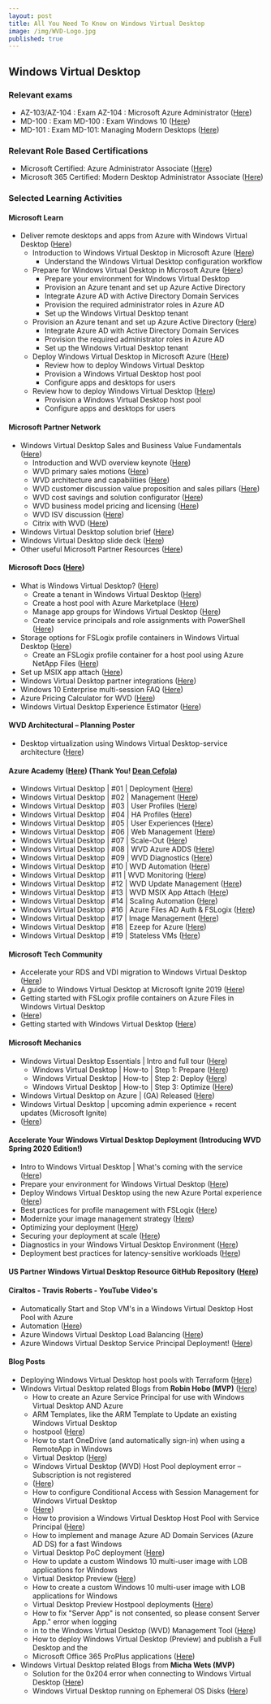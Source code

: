 ```yaml
---
layout: post
title: All You Need To Know on Windows Virtual Desktop
image: /img/WVD-Logo.jpg
published: true
---
```

## Windows Virtual Desktop

###  Relevant exams

- AZ-103/AZ-104 : Exam AZ-104 : Microsoft Azure Administrator ([Here](https://docs.microsoft.com/en-us/learn/certifications/exams/AZ-104))  
- MD-100 : Exam MD-100 : Exam Windows 10 ([Here](https://docs.microsoft.com/en-us/learn/certifications/exams/md-100))  
- MD-101 : Exam MD-101: Managing Modern Desktops ([Here](https://docs.microsoft.com/en-us/learn/certifications/exams/md-101))


### Relevant Role Based Certifications

- Microsoft Certified: Azure Administrator Associate ([Here](https://docs.microsoft.com/en-us/learn/certifications/azure-administrator))  
- Microsoft 365 Certified: Modern Desktop Administrator Associate ([Here](https://docs.microsoft.com/en-us/learn/certifications/m365-modern-desktop))  

### Selected Learning Activities
#### Microsoft Learn

- Deliver remote desktops and apps from Azure with Windows Virtual Desktop ([Here](https://docs.microsoft.com/en-us/learn/paths/m365-wvd/))
  - Introduction to Windows Virtual Desktop in Microsoft Azure ([Here](https://docs.microsoft.com/en-us/learn/modules/m365-wvd-intro/introduction))
    - Understand the Windows Virtual Desktop configuration workflow
  - Prepare for Windows Virtual Desktop in Microsoft Azure ([Here](https://docs.microsoft.com/en-us/learn/modules/m365-prepare-for-wvd/))
    - Prepare your environment for Windows Virtual Desktop
    - Provision an Azure tenant and set up Azure Active Directory
    - Integrate Azure AD with Active Directory Domain Services
    - Provision the required administrator roles in Azure AD
    - Set up the Windows Virtual Desktop tenant
  - Provision an Azure tenant and set up Azure Active Directory ([Here](https://docs.microsoft.com/en-us/learn/modules/m365-prepare-for-wvd/wvd-provision-azure))
    - Integrate Azure AD with Active Directory Domain Services
    - Provision the required administrator roles in Azure AD
    - Set up the Windows Virtual Desktop tenant
  - Deploy Windows Virtual Desktop in Microsoft Azure ([Here](https://docs.microsoft.com/en-us/learn/modules/m365-deploy-wvd/))
    - Review how to deploy Windows Virtual Desktop
    - Provision a Windows Virtual Desktop host pool
    - Configure apps and desktops for users
  - Review how to deploy Windows Virtual Desktop ([Here](https://docs.microsoft.com/en-us/learn/modules/m365-deploy-wvd/introduction))
    - Provision a Windows Virtual Desktop host pool
    - Configure apps and desktops for users

#### Microsoft Partner Network

- Windows Virtual Desktop Sales and Business Value Fundamentals ([Here](https://partner.microsoft.com/en-us/asset/collection/windows-virtual-desktop-sales-and-business-value-fundamentals#/))
  - Introduction and WVD overview keynote ([Here](https://partner.microsoft.com/en-us/training/assets/detail/introduction-and-wvd-overview-keynote-mp4))
  - WVD primary sales motions ([Here](https://partner.microsoft.com/en-us/training/assets/detail/wvd-primary-sales-motions-mp4))
  - WVD architecture and capabilities ([Here](https://partner.microsoft.com/en-us/training/assets/detail/wvd-architecture-and-capabilities-mp4))
  - WVD customer discussion value proposition and sales pillars ([Here](https://partner.microsoft.com/en-us/training/assets/detail/wvd-customer-discussion-value-proposition-and-sales-pillars-mp4))
  - WVD cost savings and solution configurator ([Here](https://partner.microsoft.com/en-us/training/assets/detail/wvd-cost-savings-and-solution-configurator-mp4))
  - WVD business model pricing and licensing ([Here](https://partner.microsoft.com/en-us/training/assets/detail/wvd-business-model-pricing-and-licensing-mp4))
  - WVD ISV discussion ([Here](https://partner.microsoft.com/en-us/training/assets/detail/wvd-isv-discussion-mp4))
  - Citrix with WVD ([Here](https://partner.microsoft.com/en-us/training/assets/detail/citrix-with-wvd-mp4))
- Windows Virtual Desktop solution brief ([Here](https://www.microsoft.com/azure/partners/resources/download/windows-virtual-desktop-solution-brief?download=true))
- Windows Virtual Desktop slide deck ([Here](https://azurepartnerportal.blob.core.windows.net/media/Resources/Windows%20Virtual%20Desktop%20L100%20Overview%20Presentation%20v2.pptx))
- Other useful Microsoft Partner Resources ([Here](https://www.microsoft.com/azure/partners/windows-virtual-desktop))

#### Microsoft Docs ([Here](https://docs.microsoft.com/en-us/azure/virtual-desktop/overview))
- What is Windows Virtual Desktop? ([Here](https://docs.microsoft.com/en-us/azure/virtual-desktop/overview))
  - Create a tenant in Windows Virtual Desktop ([Here](https://docs.microsoft.com/en-us/azure/virtual-desktop/tenant-setup-azure-active-directory))
  - Create a host pool with Azure Marketplace ([Here](https://docs.microsoft.com/en-us/azure/virtual-desktop/create-host-pools-azure-marketplace))
  - Manage app groups for Windows Virtual Desktop ([Here](https://docs.microsoft.com/en-us/azure/virtual-desktop/manage-app-groups))
  - Create service principals and role assignments with PowerShell ([Here](https://docs.microsoft.com/en-us/azure/virtual-desktop/create-service-principal-role-powershell))
- Storage options for FSLogix profile containers in Windows Virtual Desktop ([Here](https://docs.microsoft.com/en-us/azure/virtual-desktop/store-fslogix-profile))
  - Create an FSLogix profile container for a host pool using Azure NetApp Files ([Here](https://docs.microsoft.com/en-us/azure/virtual-desktop/create-fslogix-profile-container))
- Set up MSIX app attach ([Here](https://docs.microsoft.com/en-us/azure/virtual-desktop/app-attach))
- Windows Virtual Desktop partner integrations ([Here](https://docs.microsoft.com/en-us/azure/virtual-desktop/partners))
- Windows 10 Enterprise multi-session FAQ ([Here](https://docs.microsoft.com/en-us/azure/virtual-desktop/windows-10-multisession-faq))
- Azure Pricing Calculator for WVD ([Here](https://azure.microsoft.com/en-us/pricing/calculator/))
- Windows Virtual Desktop Experience Estimator ([Here](https://azure.microsoft.com/en-us/services/virtual-desktop/assessment/))

#### WVD Architectural – Planning Poster

- Desktop virtualization using Windows Virtual Desktop-service architecture ([Here](https://docs.microsoft.com/en-us/windows-server/remote/remote-desktop-services/media/wvd-poster-download.png))

#### Azure Academy ([Here](https://www.youtube.com/channel/UC-MXgaFhsYU8PkqgKBdnusQ/videos?view=0&amp;sort=dd&amp;flow=grid)) (Thank You! [Dean Cefola](https://twitter.com/MSAzureAcademy))

- Windows Virtual Desktop | #01 | Deployment ([Here](https://www.youtube.com/watch?v=qtx3rippZJQ&amp;list=PL-V4YVm6AmwXGvQ46W8mHkpvm6S5IIitK&amp;index=13))
- Windows Virtual Desktop | #02 | Management ([Here](https://www.youtube.com/watch?v=1q2ecz_mYeA&amp;list=PL-V4YVm6AmwXGvQ46W8mHkpvm6S5IIitK&amp;index=12))
- Windows Virtual Desktop | #03 | User Profiles ([Here](https://www.youtube.com/watch?v=_aIKvkGNOmE&amp;list=PL-V4YVm6AmwXGvQ46W8mHkpvm6S5IIitK&amp;index=11))
- Windows Virtual Desktop | #04 | HA Profiles ([Here](https://www.youtube.com/watch?v=f-gBzo6Mslk&amp;list=PL-V4YVm6AmwXGvQ46W8mHkpvm6S5IIitK&amp;index=10))
- Windows Virtual Desktop | #05 | User Experiences ([Here](https://www.youtube.com/watch?v=acPxLHhola0&amp;list=PL-V4YVm6AmwXGvQ46W8mHkpvm6S5IIitK&amp;index=9))
- Windows Virtual Desktop | #06 | Web Management ([Here](https://www.youtube.com/watch?v=t5Vvneiy_QQ&amp;list=PL-V4YVm6AmwXGvQ46W8mHkpvm6S5IIitK&amp;index=8))
- Windows Virtual Desktop | #07 | Scale-Out ([Here](https://www.youtube.com/watch?v=ksgBPIEgU2A&amp;list=PL-V4YVm6AmwXGvQ46W8mHkpvm6S5IIitK&amp;index=7))
- Windows Virtual Desktop | #08 | WVD Azure ADDS ([Here](https://www.youtube.com/watch?v=Uayv69FZlyI&amp;list=PL-V4YVm6AmwXGvQ46W8mHkpvm6S5IIitK&amp;index=6))
- Windows Virtual Desktop | #09 | WVD Diagnostics ([Here](https://www.youtube.com/watch?v=CSqY0Vtbksk&amp;list=PL-V4YVm6AmwXGvQ46W8mHkpvm6S5IIitK&amp;index=5))
- Windows Virtual Desktop | #10 | WVD Automation ([Here](https://www.youtube.com/watch?v=shhP5zxqHR8&amp;list=PL-V4YVm6AmwXGvQ46W8mHkpvm6S5IIitK&amp;index=4))
- Windows Virtual Desktop | #11 | WVD Monitoring ([Here](https://www.youtube.com/watch?v=dP3CQU2c-jE&amp;list=PL-V4YVm6AmwXGvQ46W8mHkpvm6S5IIitK&amp;index=3))
- Windows Virtual Desktop | #12 | WVD Update Management ([Here](https://www.youtube.com/watch?v=ColvrOEw2Ek&amp;list=PL-V4YVm6AmwXGvQ46W8mHkpvm6S5IIitK&amp;index=2))
- Windows Virtual Desktop | #13 | WVD MSIX App Attach ([Here](https://www.youtube.com/watch?v=6kkPLFgPaN8&amp;list=PL-V4YVm6AmwXGvQ46W8mHkpvm6S5IIitK&amp;index=1))
- Windows Virtual Desktop | #14 | Scaling Automation ([Here](http://youtube.com/watch?v=FYDDmr9XUwo&amp;feature=youtu.be))
- Windows Virtual Desktop | #16 | Azure Files AD Auth & FSLogix ([Here](https://www.youtube.com/watch?v=9S5A1IJqfOQ))
- Windows Virtual Desktop | #17 | Image Management ([Here](https://www.youtube.com/watch?v=PCWJEoG8X-I))
- Windows Virtual Desktop | #18 | Ezeep for Azure ([Here](https://www.youtube.com/watch?v=Y1ac8iEc_ic))
- Windows Virtual Desktop | #19 | Stateless VMs ([Here](https://www.youtube.com/watch?v=GyXx5Er9jYo&amp;t=2s))

#### Microsoft Tech Community

- Accelerate your RDS and VDI migration to Windows Virtual Desktop ([Here](https://techcommunity.microsoft.com/t5/Windows-IT-Pro-Blog/Accelerate-your-RDS-and-VDI-migration-to-Windows-Virtual-Desktop/ba-p/1079005))
- A guide to Windows Virtual Desktop at Microsoft Ignite 2019 ([Here](https://techcommunity.microsoft.com/t5/Windows-IT-Pro-Blog/A-guide-to-Windows-Virtual-Desktop-at-Microsoft-Ignite-2019/ba-p/976831))
- Getting started with FSLogix profile containers on Azure Files in Windows Virtual Desktop
- ([Here](https://techcommunity.microsoft.com/t5/Windows-IT-Pro-Blog/Getting-started-with-FSLogix-profile-containers-on-Azure-Files/ba-p/746477))
- Getting started with Windows Virtual Desktop ([Here](https://techcommunity.microsoft.com/t5/Windows-IT-Pro-Blog/Getting-started-with-Windows-Virtual-Desktop/ba-p/391054))

#### Microsoft Mechanics

- Windows Virtual Desktop Essentials | Intro and full tour ([Here](https://www.youtube.com/watch?v=NQFtI3JLtaU&amp;list=PLXtHYVsvn_b8KAKw44YUpghpD6lg-EHev))
  - Windows Virtual Desktop | How-to | Step 1: Prepare ([Here](https://www.youtube.com/watch?v=yAKmuZpwVyg))
  - Windows Virtual Desktop | How-to | Step 2: Deploy ([Here](https://www.youtube.com/watch?v=Xhu7CltjS8w&amp;t=2s))
  - Windows Virtual Desktop | How-to | Step 3: Optimize ([Here](https://www.youtube.com/watch?v=I8gcl8Zvcps))
- Windows Virtual Desktop on Azure | (GA) Released ([Here](https://www.youtube.com/watch?v=QLDu6QVohEI&amp;list=PLXtHYVsvn_b8KAKw44YUpghpD6lg-EHev&amp;index=5))
- Windows Virtual Desktop | upcoming admin experience + recent updates (Microsoft Ignite)
- ([Here](https://www.youtube.com/watch?v=dCR9U7bODm0&amp;list=PLXtHYVsvn_b8KAKw44YUpghpD6lg-EHev&amp;index=6))

#### Accelerate Your Windows Virtual Desktop Deployment (Introducing WVD Spring 2020 Edition!)

- Intro to Windows Virtual Desktop | What's coming with the service ([Here](https://mediastream.microsoft.com/events/2020/2003/WVDVE/player/WVDVE.html))
- Prepare your environment for Windows Virtual Desktop ([Here](https://medius.studios.ms/Embed/video-nc/Pieter-Wigleven))
- Deploy Windows Virtual Desktop using the new Azure Portal experience ([Here](https://medius.studios.ms/Embed/video-nc/Pavithra-Thiruvengadam))
- Best practices for profile management with FSLogix ([Here](https://medius.studios.ms/Embed/video-nc/Stefan-Georgiev))
- Modernize your image management strategy ([Here](https://medius.studios.ms/Embed/video-nc/StefanGeorgiev))
- Optimizing your deployment ([Here](https://medius.studios.ms/Embed/video-nc/Roop-Kiran-Chevuri))
- Securing your deployment at scale ([Here](https://medius.studios.ms/Embed/video-nc/PavithraThiruvengadam))
- Diagnostics in your Windows Virtual Desktop Environment ([Here](https://medius.studios.ms/Embed/video-nc/Eva-Seydl))
- Deployment best practices for latency-sensitive workloads ([Here](https://medius.studios.ms/Embed/video-nc/Denis-Gundarev))

#### US Partner Windows Virtual Desktop Resource GitHub Repository ([Here](https://github.com/Azure/azure-ocp-samples/tree/master/Windows%20Virtual%20Desktop))

#### Ciraltos - Travis Roberts - YouTube Video's

- Automatically Start and Stop VM's in a Windows Virtual Desktop Host Pool with Azure
- Automation ([Here](https://www.youtube.com/watch?v=EUpPY6ateKA))
- Azure Windows Virtual Desktop Load Balancing ([Here](https://www.youtube.com/watch?v=dRTcLtKVWZE))
- Azure Windows Virtual Desktop Service Principal Deployment! ([Here](https://www.youtube.com/watch?v=bqyy4kxZy7Y))

#### Blog Posts

- Deploying Windows Virtual Desktop host pools with Terraform ([Here](https://techcommunity.microsoft.com/t5/windows-it-pro-blog/deploying-windows-virtual-desktop-host-pools-with-terraform/ba-p/1225555))
- Windows Virtual Desktop related Blogs from **Robin Hobo (MVP)** ([Here](https://www.robinhobo.com/category/microsoft/windows-virtual-desktop-wvd/))
  - How to create an Azure Service Principal for use with Windows Virtual Desktop AND Azure
  - ARM Templates, like the ARM Template to Update an existing Windows Virtual Desktop
  - hostpool ([Here](https://www.robinhobo.com/how-to-create-an-azure-service-principal-for-use-with-windows-virtual-desktop-and-azure-arm-templates-like-the-arm-template-to-update-an-existing-windows-virtual-desktop-hostpool/))
  - How to start OneDrive (and automatically sign-in) when using a RemoteApp in Windows
  - Virtual Desktop ([Here](https://www.robinhobo.com/how-to-start-onedrive-and-automatically-sign-in-when-using-a-remoteapp-in-windows-virtual-desktop-wvd/))
  - Windows Virtual Desktop (WVD) Host Pool deployment error – Subscription is not registered
  - ([Here](https://www.robinhobo.com/windows-virtual-desktop-wvd-host-pool-deployment-error-subscription-is-not-registered/))
  - How to configure Conditional Access with Session Management for Windows Virtual Desktop
  - ([Here](https://www.robinhobo.com/how-to-configure-conditional-access-with-session-management-for-windows-virtual-desktop-wvd/))
  - How to provision a Windows Virtual Desktop Host Pool with Service Principal ([Here](https://www.robinhobo.com/how-to-provision-a-windows-virtual-desktop-wvd-host-pool-with-service-principal/))
  - How to implement and manage Azure AD Domain Services (Azure AD DS) for a fast Windows
  - Virtual Desktop PoC deployment ([Here](https://www.robinhobo.com/how-to-implement-and-manage-azure-ad-domain-services-azure-ad-ds-for-a-fast-windows-virtual-desktop-wvd-poc-deployment/))
  - How to update a custom Windows 10 multi-user image with LOB applications for Windows
  - Virtual Desktop Preview ([Here](https://www.robinhobo.com/how-to-update-a-custom-windows-10-multi-user-image-with-lob-applications-for-windows-virtual-desktop-wvd-preview/))
  - How to create a custom Windows 10 multi-user image with LOB applications for Windows
  - Virtual Desktop Preview Hostpool deployments ([Here](https://www.robinhobo.com/how-to-create-a-custom-windows-10-multi-user-image-with-lob-applications-for-windows-virtual-desktop-preview-wvd-hostpool-deployments/))
  - How to fix &quot;Server App&quot; is not consented, so please consent Server App.&quot; error when logging
  - in to the Windows Virtual Desktop (WVD) Management Tool ([Here](https://www.robinhobo.com/how-to-fix-server-app-is-not-consented-so-please-consent-server-app-error-when-logging-in-to-the-windows-virtual-desktop-wvd-management-tool/))
  - How to deploy Windows Virtual Desktop (Preview) and publish a Full Desktop and the
  - Microsoft Office 365 ProPlus applications ([Here](https://www.robinhobo.com/how-to-deploy-windows-virtual-desktop-preview-and-publish-a-full-desktop-and-the-microsoft-office-365-proplus-applications/))
- Windows Virtual Desktop related Blogs from **Micha Wets (MVP)**
  - Solution for the 0x204 error when connecting to Windows Virtual Desktop ([Here](https://www.cloud-architect.be/2020/04/19/solution-for-the-0x204-error-when-connecting-to-windows-virtual-desktop-wvd/))
  - Windows Virtual Desktop running on Ephemeral OS Disks ([Here](https://www.cloud-architect.be/2019/07/15/windows-virtual-desktop-running-on-ephemeral-os-disks/))
